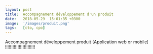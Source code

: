 ```yaml
---
layout: post
title:  Accompagnement développement d'un produit 
date:   2018-05-29  15:01:35 +0300 
image:  '/images/produit.png'
tags:   [cto, cpo]
---
```

Accompagnement développement produit (Application web or mobile) !!!!!!!!!!!!!!!!!!!!!!!!